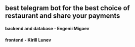 ## best telegram bot for the best choice of restaurant and share your payments

#### backend and database - Evgenii Migaev
#### frontend - Kirill Lunev
